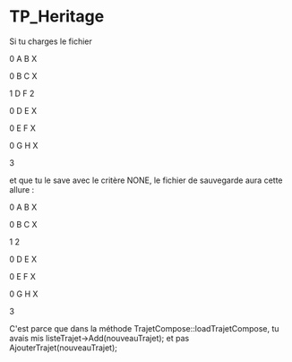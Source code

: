 # TP_Heritage

Si tu charges le fichier 

0 A B X

0 B C X

1 D F 2

0 D E X

0 E F X

0 G H X

3

et que tu le save avec le critère NONE, le fichier de sauvegarde aura cette allure :

0 A B X

0 B C X

1  2

0 D E X

0 E F X

0 G H X

3

C'est parce que dans la méthode TrajetCompose::loadTrajetCompose, tu avais mis 
listeTrajet->Add(nouveauTrajet); 
et pas 
AjouterTrajet(nouveauTrajet);
